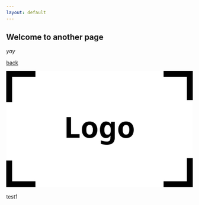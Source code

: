 ```yaml
---
layout: default
---
```


## Welcome to another page

_yay_

[back](./)

![test](assets/img/logo.png)

test1

